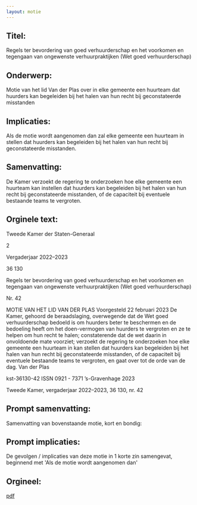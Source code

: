 ```yaml
---
layout: motie
---
```

## Titel:
Regels ter bevordering van goed verhuurderschap en het voorkomen en tegengaan van ongewenste verhuurpraktijken (Wet goed verhuurderschap)
## Onderwerp:
Motie van het lid Van der Plas over in elke gemeente een huurteam dat huurders kan begeleiden bij het halen van hun recht bij geconstateerde misstanden
## Implicaties:

Als de motie wordt aangenomen dan zal elke gemeente een huurteam in stellen dat huurders kan begeleiden bij het halen van hun recht bij geconstateerde misstanden.
## Samenvatting:

De Kamer verzoekt de regering te onderzoeken hoe elke gemeente een huurteam kan instellen dat huurders kan begeleiden bij het halen van hun recht bij geconstateerde misstanden, of de capaciteit bij eventuele bestaande teams te vergroten.
## Orginele text:


Tweede Kamer der Staten-Generaal

2

Vergaderjaar 2022–2023

36 130

Regels ter bevordering van goed
verhuurderschap en het voorkomen en
tegengaan van ongewenste verhuurpraktijken
(Wet goed verhuurderschap)

Nr. 42

MOTIE VAN HET LID VAN DER PLAS
Voorgesteld 22 februari 2023
De Kamer,
gehoord de beraadslaging,
overwegende dat de Wet goed verhuurderschap bedoeld is om huurders
beter te beschermen en de bedoeling heeft om het doen-vermogen van
huurders te vergroten en ze te helpen om hun recht te halen;
constaterende dat de wet daarin in onvoldoende mate voorziet;
verzoekt de regering te onderzoeken hoe elke gemeente een huurteam in
kan stellen dat huurders kan begeleiden bij het halen van hun recht bij
geconstateerde misstanden, of de capaciteit bij eventuele bestaande
teams te vergroten,
en gaat over tot de orde van de dag.
Van der Plas

kst-36130-42
ISSN 0921 - 7371
’s-Gravenhage 2023

Tweede Kamer, vergaderjaar 2022–2023, 36 130, nr. 42


## Prompt samenvatting:
Samenvatting van bovenstaande motie, kort en bondig:


## Prompt implicaties:
De gevolgen / implicaties van deze motie in 1 korte zin samengevat, beginnend met 'Als de motie wordt aangenomen dan' 

## Orgineel:
[pdf](https://gegevensmagazijn.tweedekamer.nl/OData/v4/2.0/Document(78e3def9-e217-470c-a6bc-f107b9abb988)/resource)
